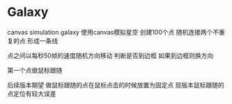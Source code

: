 # Galaxy
canvas  simulation galaxy
使用canvas模拟星空 创建100个点 随机连接两个不重复的点 形成一条线

点之间以每秒50帧的速度随机方向移动 判断是否到边框 如果到边框则换方向

第一个点做鼠标跟随 

后续版本期望 
做鼠标跟随的点在鼠标点击的时候放置为固定点
现版本鼠标跟随的点定位有较大误差 
